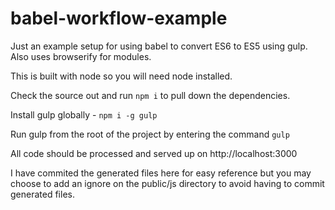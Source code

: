 # babel-workflow-example
Just an example setup for using babel to convert ES6 to ES5 using gulp.
Also uses browserify for modules.


This is built with node so you will need node installed.

Check the source out and run `npm i` to pull down the dependencies.

Install gulp globally - `npm i -g gulp`

Run gulp from the root of the project by entering the command `gulp`

All code should be processed and served up on http://localhost:3000

I have commited the generated files here for easy reference but you may choose to add an ignore on the public/js directory to avoid having to commit generated files.
